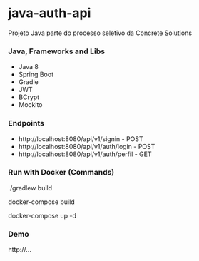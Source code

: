 # java-auth-api
Projeto Java parte do processo seletivo da Concrete Solutions

### Java, Frameworks and Libs
* Java 8
* Spring Boot
* Gradle
* JWT
* BCrypt
* Mockito

### Endpoints
* http://localhost:8080/api/v1/signin - POST
* http://localhost:8080/api/v1/auth/login - POST
* http://localhost:8080/api/v1/auth/perfil - GET

### Run with Docker (Commands)

./gradlew build

docker-compose build

docker-compose up -d

### Demo
http://...
